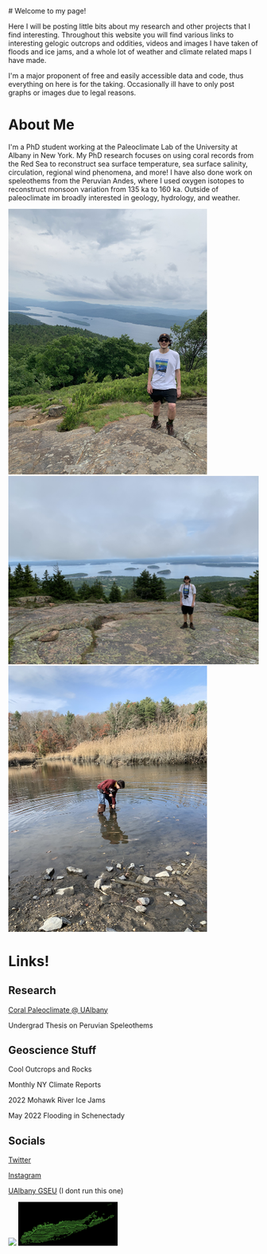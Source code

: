 <html>
<head>
<meta name="viewport" content="width=device-width, initial-scale=1.0">
</head>
</html>
# Welcome to my page!
  
Here I will be posting little bits about my research and other projects that I find interesting. Throughout this website you will find various links to interesting gelogic outcrops and oddities, videos and images I have taken of floods and ice jams, and a whole lot of weather and climate related maps I have made. 

I'm a major proponent of free and easily accessible data and code, thus everything on here is for the taking. Occasionally ill have to only post graphs or images due to legal reasons. 

# About Me

I'm a PhD student working at the Paleoclimate Lab of the University at Albany in New York. My PhD research focuses on using coral records from the Red Sea to reconstruct sea surface temperature, sea surface salinity, circulation, regional wind phenomena, and more! I have also done work on speleothems from the Peruvian Andes, where I used oxygen isotopes to reconstruct monsoon variation from 135 ka to 160 ka. Outside of paleoclimate im broadly interested in geology, hydrology, and weather. 


<img src="IMG_6707.jpg" alt="drawing" width="400"/> <img src="IMG_7110.jpg" alt="drawing" width="600"/>  <img src="IMG_4738.jpg" alt="drawing" width="400"/> 


# Links!

## Research 
[Coral Paleoclimate @ UAlbany](ulab.md)

Undergrad Thesis on Peruvian Speleothems 

## Geoscience Stuff
Cool Outcrops and Rocks 

Monthly NY Climate Reports

2022 Mohawk River Ice Jams 

May 2022 Flooding in Schenectady

## Socials
[Twitter](https://twitter.com/plumquat)

[Instagram](https://www.instagram.com/plummquat/?hl=en)

[UAlbany GSEU](https://twitter.com/ualbanygseu) (I dont run this one)

<div>
<div class="container">
  <img src="TNY.png" width="200">
  <img src="LICM.png" width="200">
</div>

  
